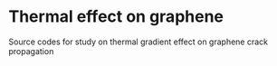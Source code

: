# Thermal effect on graphene
Source codes for study on thermal gradient effect on graphene crack propagation
